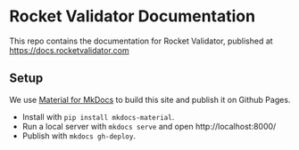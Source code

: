 # Rocket Validator Documentation

This repo contains the documentation for Rocket Validator, published at https://docs.rocketvalidator.com

## Setup

We use [Material for MkDocs](https://squidfunk.github.io/mkdocs-material/) to build this site and publish it on Github Pages.

- Install with `pip install mkdocs-material`.
- Run a local server with `mkdocs serve` and open http://localhost:8000/
- Publish with `mkdocs gh-deploy`.